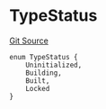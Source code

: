 # TypeStatus
[Git Source](https://github.com/metacontract/mc/blob/b874bc295b567a7e9bd6d6c63dfe84df116a2f3a/src/devkit/Flattened.sol)


```solidity
enum TypeStatus {
    Uninitialized,
    Building,
    Built,
    Locked
}
```

